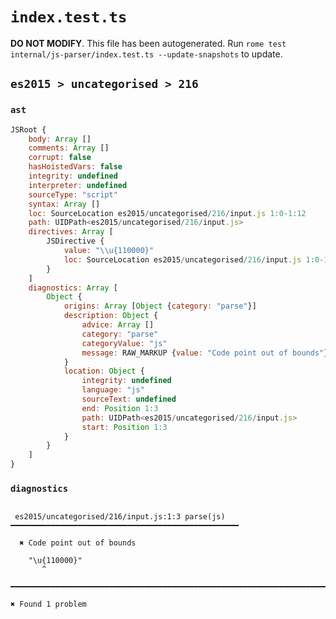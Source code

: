 # `index.test.ts`

**DO NOT MODIFY**. This file has been autogenerated. Run `rome test internal/js-parser/index.test.ts --update-snapshots` to update.

## `es2015 > uncategorised > 216`

### `ast`

```javascript
JSRoot {
	body: Array []
	comments: Array []
	corrupt: false
	hasHoistedVars: false
	integrity: undefined
	interpreter: undefined
	sourceType: "script"
	syntax: Array []
	loc: SourceLocation es2015/uncategorised/216/input.js 1:0-1:12
	path: UIDPath<es2015/uncategorised/216/input.js>
	directives: Array [
		JSDirective {
			value: "\\u{110000}"
			loc: SourceLocation es2015/uncategorised/216/input.js 1:0-1:12
		}
	]
	diagnostics: Array [
		Object {
			origins: Array [Object {category: "parse"}]
			description: Object {
				advice: Array []
				category: "parse"
				categoryValue: "js"
				message: RAW_MARKUP {value: "Code point out of bounds"}
			}
			location: Object {
				integrity: undefined
				language: "js"
				sourceText: undefined
				end: Position 1:3
				path: UIDPath<es2015/uncategorised/216/input.js>
				start: Position 1:3
			}
		}
	]
}
```

### `diagnostics`

```

 es2015/uncategorised/216/input.js:1:3 parse(js) ━━━━━━━━━━━━━━━━━━━━━━━━━━━━━━━━━━━━━━━━━━━━━━━━━━━

  ✖ Code point out of bounds

    "\u{110000}"
       ^

━━━━━━━━━━━━━━━━━━━━━━━━━━━━━━━━━━━━━━━━━━━━━━━━━━━━━━━━━━━━━━━━━━━━━━━━━━━━━━━━━━━━━━━━━━━━━━━━━━━━

✖ Found 1 problem

```
